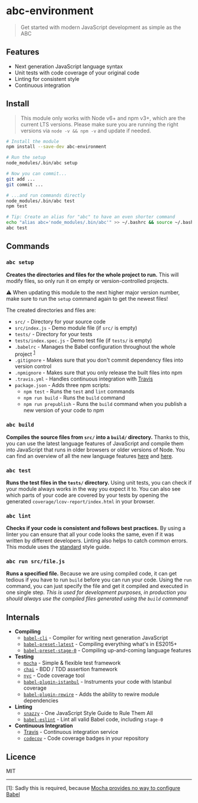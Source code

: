 # abc-environment

> Get started with modern JavaScript development as simple as the ABC

## Features

- Next generation JavaScript language syntax
- Unit tests with code coverage of your original code
- Linting for consistent style
- Continuous integration

## Install

> This module only works with Node v6+ and npm v3+, which are the current LTS versions. Please make sure you are running the right versions via `node -v && npm -v` and update if needed.

```bash
# Install the module
npm install --save-dev abc-environment

# Run the setup
node_modules/.bin/abc setup

# Now you can commit...
git add ...
git commit ...

# ...and run commands directly
node_modules/.bin/abc test
npm test

# Tip: Create an alias for "abc" to have an even shorter command
echo "alias abc='node_modules/.bin/abc'" >> ~/.bashrc && source ~/.bashrc
abc test
```

## Commands

### `abc setup`

**Creates the directories and files for the whole project to run.** This will modify files, so only run it on empty or version-controlled projects.

⚠️ When updating this module to the next higher major version number, make sure to run the `setup` command again to get the newest files!

The created directories and files are:

- `src/` - Directory for your source code
- `src/index.js` - Demo module file (if `src/` is empty)
- `tests/` - Directory for your tests
- `tests/index.spec.js` - Demo test file (if `tests/` is empty)
- `.babelrc` - Manages the Babel configuration throughout the whole project <sup>[1](#footnote1)</sup>
- `.gitignore` - Makes sure that you don't commit dependency files into version control
- `.npmignore` - Makes sure that you only release the built files into npm
- `.travis.yml` - Handles continuous integration with [Travis](https://travis-ci.org/)
- `package.json` - Adds three npm scripts:
  - `npm test` - Runs the `test` and `lint` commands
  - `npm run build` - Runs the `build` command
  - `npm run prepublish` - Runs the `build` command when you publish a new version of your code to npm

### `abc build`

**Compiles the source files from `src/` into a `build/` directory.** Thanks to this, you can use the latest language features of JavaScript and compile them into JavaScript that runs in older browsers or older versions of Node. You can find an overview of all the new language features [here](https://babeljs.io/docs/plugins/preset-stage-0/) and [here](http://babeljs.io/docs/plugins/preset-latest/).

### `abc test`

**Runs the test files in the `tests/` directory.** Using unit tests, you can check if your module always works in the way you expect it to. You can also see which parts of your code are covered by your tests by opening the generated `coverage/lcov-report/index.html` in your browser.

### `abc lint`

**Checks if your code is consistent and follows best practices.** By using a linter you can ensure that all your code looks the same, even if it was written by different developers. Linting also helps to catch common errors. This module uses the [standard](http://standardjs.com/) style guide.

### `abc run src/file.js`

**Runs a specified file.** Because we are using compiled code, it can get tedious if you have to run `build` before you can run your code. Using the `run` command, you can just specify the file and get it compiled and executed in one single step. *This is used for development purposes, in production you should always use the compiled files generated using the `build` command!*

## Internals

- **Compiling**
  - [`babel-cli`](https://github.com/babel/babel) - Compiler for writing next generation JavaScript
  - [`babel-preset-latest`](https://github.com/babel/babel/tree/master/packages/babel-preset-latest) - Compiling everything what's in ES2015+
  - [`babel-preset-stage-0`](https://github.com/babel/babel/tree/master/packages/babel-preset-stage-0) - Compiling up-and-coming language features
- **Testing**
  - [`mocha`](https://github.com/mochajs/mocha) - Simple & flexible test framework
  - [`chai`](https://github.com/chaijs/chai) - BDD / TDD assertion framework
  - [`nyc`](https://github.com/istanbuljs/nyc) - Code coverage tool
  - [`babel-plugin-istanbul`](https://github.com/istanbuljs/babel-plugin-istanbul) - Instruments your code with Istanbul coverage
  - [`babel-plugin-rewire`](https://github.com/speedskater/babel-plugin-rewire) - Adds the ability to rewire module dependencies
- **Linting**
  - [`snazzy`](https://github.com/feross/snazzy) - One JavaScript Style Guide to Rule Them All
  - [`babel-eslint`](https://github.com/babel/babel-eslint) - Lint all valid Babel code, including `stage-0`
- **Continuous Integration**
  - [Travis](https://travis-ci.org/) - Continuous integration service
  - [`codecov`](https://github.com/codecov/codecov-node) - Code coverage badges in your repository

## Licence

MIT

---

<a name="footnote1">[1]</a>: Sadly this is required, because [Mocha provides no way to configure Babel](http://jamesknelson.com/testing-in-es6-with-mocha-and-babel-6/)